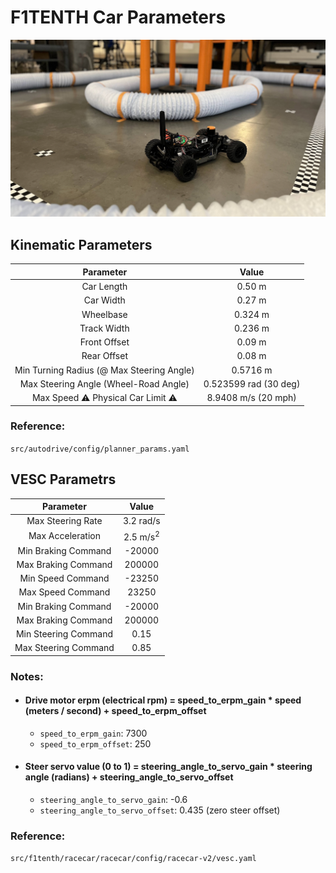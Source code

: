 # F1TENTH Car Parameters

<img src="https://github.com/Tinker-Twins/AutoDRIVE-F1TENTH/blob/main/Media/Fall%202022/SLAM.jpg" alt="AutoDRIVE-F1TENTH-ARMLab" width="525"/>

## Kinematic Parameters
| Parameter | Value |
| :-------: | :---: |
| Car Length   | 0.50 m |
| Car Width    | 0.27 m |
| Wheelbase    | 0.324 m |
| Track Width  | 0.236 m |
| Front Offset | 0.09 m |
| Rear Offset  | 0.08 m |
| Min Turning Radius (@ Max Steering Angle) | 0.5716 m |
| Max Steering Angle (Wheel-Road Angle) | 0.523599 rad (30 deg) |
| Max Speed :warning: Physical Car Limit :warning: | 8.9408 m/s (20 mph) |

### Reference:
`src/autodrive/config/planner_params.yaml`

## VESC Parametrs

| Parameter | Value |
| :-------: | :---: |
| Max Steering Rate | 3.2 rad/s |
| Max Acceleration | 2.5 m/s<sup>2</sup> |
| Min Braking Command | -20000 |
| Max Braking Command | 200000 |
| Min Speed Command | -23250 |
| Max Speed Command | 23250 |
| Min Braking Command | -20000 |
| Max Braking Command | 200000 |
| Min Steering Command | 0.15 |
| Max Steering Command | 0.85 |

### Notes:

- #### Drive motor erpm (electrical rpm) = speed_to_erpm_gain * speed (meters / second) + speed_to_erpm_offset
  - `speed_to_erpm_gain`: 7300
  - `speed_to_erpm_offset`: 250

- #### Steer servo value (0 to 1) =  steering_angle_to_servo_gain * steering angle (radians) + steering_angle_to_servo_offset
  - `steering_angle_to_servo_gain`: -0.6
  - `steering_angle_to_servo_offset`: 0.435 (zero steer offset)

### Reference:
`src/f1tenth/racecar/racecar/config/racecar-v2/vesc.yaml`
